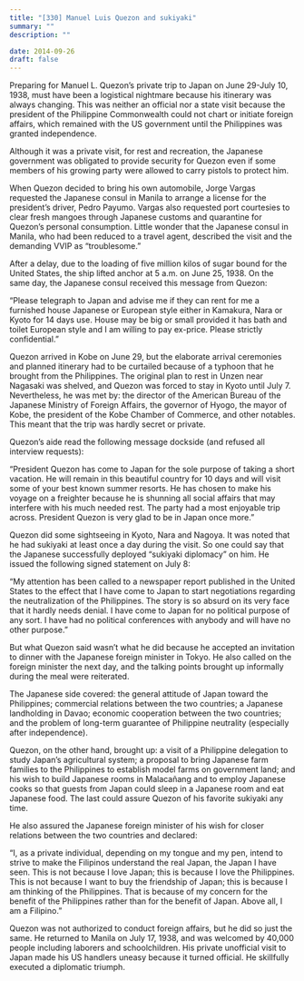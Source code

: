 ```yaml
---
title: "[330] Manuel Luis Quezon and sukiyaki"
summary: ""
description: ""

date: 2014-09-26
draft: false
---
```


Preparing for Manuel L. Quezon’s private trip to Japan on June 29-July 10, 1938, must have been a logistical nightmare because his itinerary was always changing. This was neither an official nor a state visit because the president of the Philippine Commonwealth could not chart or initiate foreign affairs, which remained with the US government until the Philippines was granted independence.

Although it was a private visit, for rest and recreation, the Japanese government was obligated to provide security for Quezon even if some members of his growing party were allowed to carry pistols to protect him.

When Quezon decided to bring his own automobile, Jorge Vargas requested the Japanese consul in Manila to arrange a license for the president’s driver, Pedro Payumo. Vargas also requested port courtesies to clear fresh mangoes through Japanese customs and quarantine for Quezon’s personal consumption. Little wonder that the Japanese consul in Manila, who had been reduced to a travel agent, described the visit and the demanding VVIP as “troublesome.”

After a delay, due to the loading of five million kilos of sugar bound for the United States, the ship lifted anchor at 5 a.m. on June 25, 1938. On the same day, the Japanese consul received this message from Quezon:

“Please telegraph to Japan and advise me if they can rent for me a furnished house Japanese or European style either in Kamakura, Nara or Kyoto for 14 days use. House may be big or small provided it has bath and toilet European style and I am willing to pay ex-price. Please strictly confidential.”

Quezon arrived in Kobe on June 29, but the elaborate arrival ceremonies and planned itinerary had to be curtailed because of a typhoon that he brought from the Philippines. The original plan to rest in Unzen near Nagasaki was shelved, and Quezon was forced to stay in Kyoto until July 7. Nevertheless, he was met by: the director of the American Bureau of the Japanese Ministry of Foreign Affairs, the governor of Hyogo, the mayor of Kobe, the president of the Kobe Chamber of Commerce, and other notables. This meant that the trip was hardly secret or private.

Quezon’s aide read the following message dockside (and refused all interview requests):

“President Quezon has come to Japan for the sole purpose of taking a short vacation. He will remain in this beautiful country for 10 days and will visit some of your best known summer resorts. He has chosen to make his voyage on a freighter because he is shunning all social affairs that may interfere with his much needed rest. The party had a most enjoyable trip across. President Quezon is very glad to be in Japan once more.”

Quezon did some sightseeing in Kyoto, Nara and Nagoya. It was noted that he had sukiyaki at least once a day during the visit. So one could say that the Japanese successfully deployed “sukiyaki diplomacy” on him. He issued the following signed statement on July 8:

“My attention has been called to a newspaper report published in the United States to the effect that I have come to Japan to start negotiations regarding the neutralization of the Philippines. The story is so absurd on its very face that it hardly needs denial. I have come to Japan for no political purpose of any sort. I have had no political conferences with anybody and will have no other purpose.”

But what Quezon said wasn’t what he did because he accepted an invitation to dinner with the Japanese foreign minister in Tokyo. He also called on the foreign minister the next day, and the talking points brought up informally during the meal were reiterated.

The Japanese side covered: the general attitude of Japan toward the Philippines; commercial relations between the two countries; a Japanese landholding in Davao; economic cooperation between the two countries; and the problem of long-term guarantee of Philippine neutrality (especially after independence).

Quezon, on the other hand, brought up: a visit of a Philippine delegation to study Japan’s agricultural system; a proposal to bring Japanese farm families to the Philippines to establish model farms on government land; and his wish to build Japanese rooms in Malacañang and to employ Japanese cooks so that guests from Japan could sleep in a Japanese room and eat Japanese food. The last could assure Quezon of his favorite sukiyaki any time.

He also assured the Japanese foreign minister of his wish for closer relations between the two countries and declared:

“I, as a private individual, depending on my tongue and my pen, intend to strive to make the Filipinos understand the real Japan, the Japan I have seen. This is not because I love Japan; this is because I love the Philippines. This is not because I want to buy the friendship of Japan; this is because I am thinking of the Philippines. That is because of my concern for the benefit of the Philippines rather than for the benefit of Japan. Above all, I am a Filipino.”

Quezon was not authorized to conduct foreign affairs, but he did so just the same. He returned to Manila on July 17, 1938, and was welcomed by 40,000 people including laborers and schoolchildren. His private unofficial visit to Japan made his US handlers uneasy because it turned official. He skillfully executed a diplomatic triumph.
